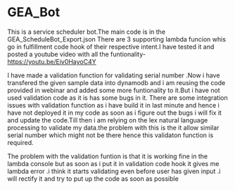 # GEA_Bot

This is a service scheduler bot.The main code is in the GEA_ScheduleBot_Export.json
There are 3 supporting lambda funcion whis go in fulfillment code hook of their respective intent.I have tested it and posted a youtube video with 
all the funtionality-https://youtu.be/Eiv0HayoC4Y


I have made a validation function for validating serial number .Now i have transfered the given sample data into dynamodb
and i am reusing the code provided in webinar and added some more funtionality to it.But i have not used validation code as it is has some 
bugs in it.
There are some integration issues with validation function as i have build it in last minute and hence i have not deployed it in my code
as soon as i figure out the bugs i will fix it and update the code.Till then i am relying on the lex natural language processing to validate 
my data.the problem with this is the it allow similar serial number which might not be there hence this validaton function is required.

The problem with the validation funtion is that it is working fine in the lambda console but as soon as i put it in validation code hook
it gives me lambda error .i think it starts validating even before user has given input .i will rectify it and try to put up the code as soon as 
possible  